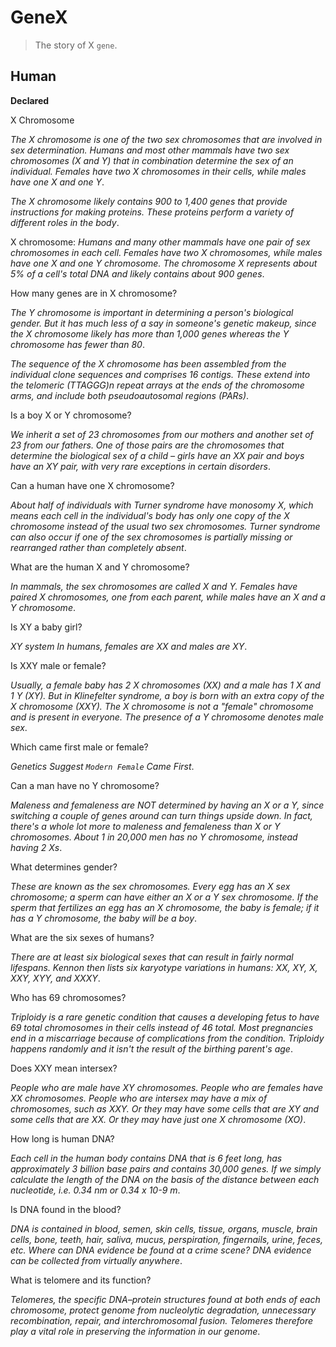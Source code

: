 # GeneX
> The story of X `gene`.

## Human

**Declared**

X Chromosome

_The X chromosome is one of the two sex chromosomes that are involved in sex determination. Humans and most other mammals have two sex chromosomes (X and Y) that in combination determine the sex of an individual. Females have two X chromosomes in their cells, while males have one X and one Y_.

_The X chromosome likely contains 900 to 1,400 genes that provide instructions for making proteins. These proteins perform a variety of different roles in the body_.

X chromosome: _Humans and many other mammals have one pair of sex chromosomes in each cell. Females have two X chromosomes, while males have one X and one Y chromosome. The chromosome X represents about 5% of a cell's total DNA and likely contains about 900 genes_.

How many genes are in X chromosome?

_The Y chromosome is important in determining a person's biological gender. But it has much less of a say in someone's genetic makeup, since the X chromosome likely has more than 1,000 genes whereas the Y chromosome has fewer than 80_.

_The sequence of the X chromosome has been assembled from the individual clone sequences and comprises 16 contigs. These extend into the telomeric (TTAGGG)n repeat arrays at the ends of the chromosome arms, and include both pseudoautosomal regions (PARs)_.

Is a boy X or Y chromosome?

_We inherit a set of 23 chromosomes from our mothers and another set of 23 from our fathers. One of those pairs are the chromosomes that determine the biological sex of a child – girls have an XX pair and boys have an XY pair, with very rare exceptions in certain disorders_.

Can a human have one X chromosome?

_About half of individuals with Turner syndrome have monosomy X, which means each cell in the individual's body has only one copy of the X chromosome instead of the usual two sex chromosomes. Turner syndrome can also occur if one of the sex chromosomes is partially missing or rearranged rather than completely absent_.

What are the human X and Y chromosome?

_In mammals, the sex chromosomes are called X and Y. Females have paired X chromosomes, one from each parent, while males have an X and a Y chromosome_.

Is XY a baby girl?

_XY system In humans, females are XX and males are XY_.

Is XXY male or female?

_Usually, a female baby has 2 X chromosomes (XX) and a male has 1 X and 1 Y (XY). But in Klinefelter syndrome, a boy is born with an extra copy of the X chromosome (XXY). The X chromosome is not a "female" chromosome and is present in everyone. The presence of a Y chromosome denotes male sex_.

Which came first male or female?

_Genetics Suggest `Modern Female` Came First_.

Can a man have no Y chromosome?

_Maleness and femaleness are NOT determined by having an X or a Y, since switching a couple of genes around can turn things upside down. In fact, there's a whole lot more to maleness and femaleness than X or Y chromosomes. About 1 in 20,000 men has no Y chromosome, instead having 2 Xs_.

What determines gender?

_These are known as the sex chromosomes. Every egg has an X sex chromosome; a sperm can have either an X or a Y sex chromosome. If the sperm that fertilizes an egg has an X chromosome, the baby is female; if it has a Y chromosome, the baby will be a boy_.

What are the six sexes of humans?

_There are at least six biological sexes that can result in fairly normal lifespans. Kennon then lists six karyotype variations in humans: XX, XY, X, XXY, XYY, and XXXY_.

Who has 69 chromosomes?

_Triploidy is a rare genetic condition that causes a developing fetus to have 69 total chromosomes in their cells instead of 46 total. Most pregnancies end in a miscarriage because of complications from the condition. Triploidy happens randomly and it isn't the result of the birthing parent's age_.

Does XXY mean intersex?

_People who are male have XY chromosomes. People who are females have XX chromosomes. People who are intersex may have a mix of chromosomes, such as XXY. Or they may have some cells that are XY and some cells that are XX. Or they may have just one X chromosome (XO)_.

How long is human DNA?

_Each cell in the human body contains DNA that is 6 feet long, has approximately 3 billion base pairs and contains 30,000 genes. If we simply calculate the length of the DNA on the basis of the distance between each nucleotide, i.e. 0.34 nm or 0.34 x 10-9 m_.

Is DNA found in the blood?

_DNA is contained in blood, semen, skin cells, tissue, organs, muscle, brain cells, bone, teeth, hair, saliva, mucus, perspiration, fingernails, urine, feces, etc. Where can DNA evidence be found at a crime scene? DNA evidence can be collected from virtually anywhere_.

What is telomere and its function?

_Telomeres, the specific DNA–protein structures found at both ends of each chromosome, protect genome from nucleolytic degradation, unnecessary recombination, repair, and interchromosomal fusion. Telomeres therefore play a vital role in preserving the information in our genome_.
